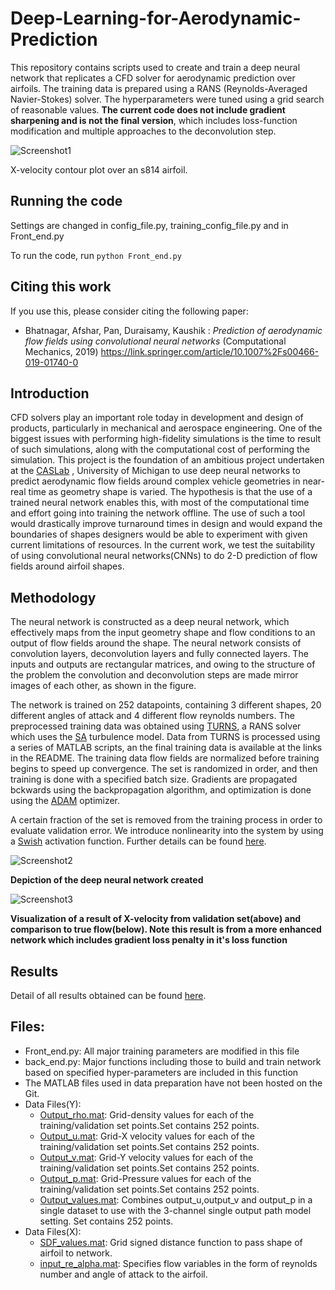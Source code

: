 # Deep-Learning-for-Aerodynamic-Prediction
This repository contains scripts used to create and train a deep neural network that replicates a CFD solver for aerodynamic prediction over airfoils. The training data is prepared using a RANS (Reynolds-Averaged Navier-Stokes) solver. The hyperparameters were tuned using a grid search of reasonable values. **The current code does not include gradient sharpening and is not the final version**, which includes loss-function modification and multiple approaches to the deconvolution step.

![Screenshot1](u_velocity_TURNS.jpg)

X-velocity contour plot over an s814 airfoil.

## Running the code

Settings are changed in config_file.py, training_config_file.py and in Front_end.py

To run the code, run ```python Front_end.py ```

## Citing this work

If you use this, please consider citing the following paper:

* Bhatnagar, Afshar, Pan, Duraisamy, Kaushik : _Prediction of aerodynamic flow fields using convolutional neural networks_ (Computational Mechanics, 2019) https://link.springer.com/article/10.1007%2Fs00466-019-01740-0

## Introduction

CFD solvers play an important role today in development and design of products, particularly in mechanical and aerospace engineering. One of the biggest issues with performing high-fidelity simulations is the time to result of such simulations, along with the computational cost of performing the simulation. This project is the foundation of an ambitious project undertaken at the [CASLab](https://caslab.engin.umich.edu/) , University of Michigan to use deep neural networks to predict aerodynamic flow fields around complex vehicle geometries in near-real time as geometry shape is varied. The hypothesis is that the use of a trained neural network enables this, with most of the computational time and effort going into training the network offline. The use of such a tool would drastically improve turnaround times in design and would expand the boundaries of shapes designers would be able to experiment with given current limitations of resources.
In the current work, we test the suitability of using convolutional neural networks(CNNs) to do 2-D prediction of flow fields around airfoil shapes.

## Methodology

The neural network is constructed as a deep neural network, which effectively maps from the input geometry shape and flow conditions to an output of flow fields around the shape. The neural network consists of convolution layers, deconvolution layers and fully connected layers. The inputs and outputs are rectangular matrices, and owing to the structure of the problem the convolution and deconvolution steps are made mirror images of each other, as shown in the figure.

The network is trained on 252 datapoints, containing 3 different shapes, 20 different angles of attack and 4 different flow reynolds numbers. The preprocessed training data was obtained using [TURNS](https://arc.aiaa.org/doi/abs/10.2514/3.49036), a RANS solver which uses the [SA](https://turbmodels.larc.nasa.gov/spalart.html) turbulence model. Data from TURNS is processed using a series of MATLAB scripts, an the final training data is available at the links in the README. The training data flow fields are normalized before training begins to speed up convergence. The set is randomized in order, and then training is done with a specified batch size. Gradients are propagated bckwards using the backpropagation algorithm, and optimization is done using the [ADAM](https://towardsdatascience.com/adam-latest-trends-in-deep-learning-optimization-6be9a291375c) optimizer.

A certain fraction of the set is removed from the training process in order to evaluate validation error. We introduce nonlinearity into the system by using a [Swish](https://www.machinecurve.com/index.php/2019/05/30/why-swish-could-perform-better-than-relu/) activation function. Further details can be found [here](https://link.springer.com/article/10.1007%2Fs00466-019-01740-0).

![Screenshot2](network.png)

**Depiction of the deep neural network created**

![Screenshot3](result_ex.png)

**Visualization of a result of X-velocity from validation set(above) and comparison to true flow(below). Note this result is from a more enhanced network which includes gradient loss penalty in it's loss function**

## Results

Detail of all results obtained can be found [here](https://link.springer.com/article/10.1007%2Fs00466-019-01740-0).


## Files:

- Front_end.py: All major training parameters are modified in this file
- back_end.py: Major functions including those to build and train network based on specified hyper-parameters are included in this function
- The MATLAB files used in data preparation have not been hosted on the Git.
- Data Files(Y):
  - [Output_rho.mat](https://drive.google.com/file/d/1bPqLVC_fmkfB4lIanIekq3SV48RSvWmX/view?usp=drive_link): Grid-density values for each of the training/validation set points.Set contains 252 points.
  - [Output_u.mat](https://drive.google.com/file/d/156s1PrQF311TdQy3Cl0I4_sGPbauV7tD/view?usp=drive_link): Grid-X velocity values for each of the training/validation set points.Set contains 252 points.
  - [Output_v.mat](https://drive.google.com/file/d/1F0bxZBQNBPClG2p63Vny_RvlIyf5ug7e/view?usp=drive_link): Grid-Y velocity values for each of the training/validation set points.Set contains 252 points.
  - [Output_p.mat](https://drive.google.com/file/d/184J5y5AD4gkbPI0MLFPq3hBHHqoY7d1a/view?usp=drive_link): Grid-Pressure values for each of the training/validation set points.Set contains 252 points.
  - [Output_values.mat](https://drive.google.com/file/d/15aEeHr7nBxhsu2KX4UZ5WZ3egC1Koe8X/view?usp=drive_link): Combines output_u,output_v and output_p in a single dataset to use with the 3-channel single output path model setting. Set contains 252 points.
- Data Files(X):
  - [SDF_values.mat](https://drive.google.com/file/d/1HtBUgr-7Q5EX6j5nXaZ87ub-sRzunp3B/view?usp=drive_link): Grid signed distance function to pass shape of airfoil to network.
  - [input_re_alpha.mat](https://drive.google.com/file/d/1SsMm4wl_scawJp4vqs6ao4Dm7tFTLQ3A/view?usp=drive_link): Specifies flow variables in the form of reynolds number and angle of attack to the airfoil.
  




